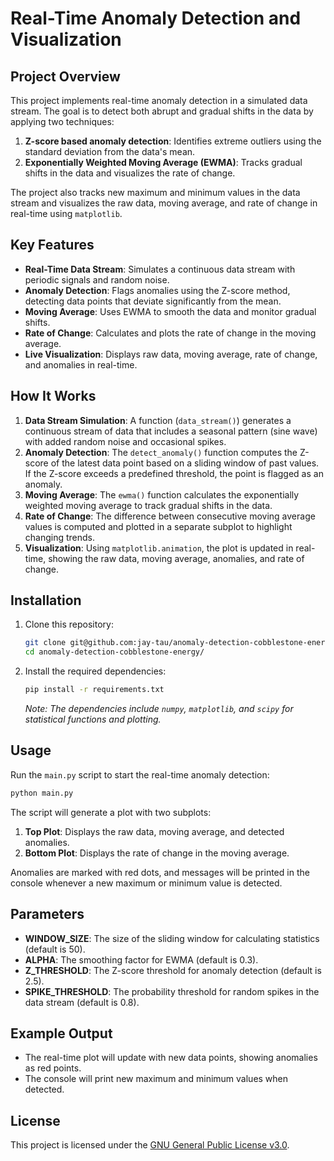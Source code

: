 # Real-Time Anomaly Detection and Visualization

## Project Overview

This project implements real-time anomaly detection in a simulated data stream. The goal is to detect both abrupt and gradual shifts in the data by applying two techniques:

1. **Z-score based anomaly detection**: Identifies extreme outliers using the standard deviation from the data's mean.
2. **Exponentially Weighted Moving Average (EWMA)**: Tracks gradual shifts in the data and visualizes the rate of change.

The project also tracks new maximum and minimum values in the data stream and visualizes the raw data, moving average, and rate of change in real-time using `matplotlib`.

## Key Features

- **Real-Time Data Stream**: Simulates a continuous data stream with periodic signals and random noise.
- **Anomaly Detection**: Flags anomalies using the Z-score method, detecting data points that deviate significantly from the mean.
- **Moving Average**: Uses EWMA to smooth the data and monitor gradual shifts.
- **Rate of Change**: Calculates and plots the rate of change in the moving average.
- **Live Visualization**: Displays raw data, moving average, rate of change, and anomalies in real-time.

## How It Works

1. **Data Stream Simulation**: A function (`data_stream()`) generates a continuous stream of data that includes a seasonal pattern (sine wave) with added random noise and occasional spikes.
2. **Anomaly Detection**: The `detect_anomaly()` function computes the Z-score of the latest data point based on a sliding window of past values. If the Z-score exceeds a predefined threshold, the point is flagged as an anomaly.
3. **Moving Average**: The `ewma()` function calculates the exponentially weighted moving average to track gradual shifts in the data.
4. **Rate of Change**: The difference between consecutive moving average values is computed and plotted in a separate subplot to highlight changing trends.
5. **Visualization**: Using `matplotlib.animation`, the plot is updated in real-time, showing the raw data, moving average, anomalies, and rate of change.

## Installation

1. Clone this repository:

   ```bash
   git clone git@github.com:jay-tau/anomaly-detection-cobblestone-energy.git
   cd anomaly-detection-cobblestone-energy/
   ```

2. Install the required dependencies:

   ```bash
   pip install -r requirements.txt
   ```

   *Note: The dependencies include `numpy`, `matplotlib`, and `scipy` for statistical functions and plotting.*

## Usage

Run the `main.py` script to start the real-time anomaly detection:

```bash
python main.py
```

The script will generate a plot with two subplots:

1. **Top Plot**: Displays the raw data, moving average, and detected anomalies.
2. **Bottom Plot**: Displays the rate of change in the moving average.

Anomalies are marked with red dots, and messages will be printed in the console whenever a new maximum or minimum value is detected.

## Parameters

- **WINDOW_SIZE**: The size of the sliding window for calculating statistics (default is 50).
- **ALPHA**: The smoothing factor for EWMA (default is 0.3).
- **Z_THRESHOLD**: The Z-score threshold for anomaly detection (default is 2.5).
- **SPIKE_THRESHOLD**: The probability threshold for random spikes in the data stream (default is 0.8).

## Example Output

- The real-time plot will update with new data points, showing anomalies as red points.
- The console will print new maximum and minimum values when detected.

## License

This project is licensed under the [GNU General Public License v3.0](https://choosealicense.com/licenses/gpl-3.0/).